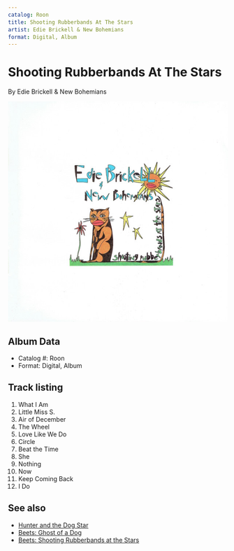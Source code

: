 ```yaml
---
catalog: Roon
title: Shooting Rubberbands At The Stars
artist: Edie Brickell & New Bohemians
format: Digital, Album
---
```


# Shooting Rubberbands At The Stars

By Edie Brickell & New Bohemians

![](../../assets/albumcovers/Edie_Brickell_and_New_Bohemians-Shooting_Rubberbands_At_The_Stars.png)

## Album Data

- Catalog #: Roon
- Format: Digital, Album


## Track listing


1. What I Am
2. Little Miss S.
3. Air of December
4. The Wheel
5. Love Like We Do
6. Circle
7. Beat the Time
8. She
9. Nothing
10. Now
11. Keep Coming Back
12. I Do


## See also

- [Hunter and the Dog Star](Hunter_and_the_Dog_Star.md)
- [Beets: Ghost of a Dog](../../Beets/Edie_Brickell_and_New_Bohemians/Ghost_of_a_Dog.md)
- [Beets: Shooting Rubberbands at the Stars](../../Beets/Edie_Brickell_and_New_Bohemians/Shooting_Rubberbands_at_the_Stars.md)
